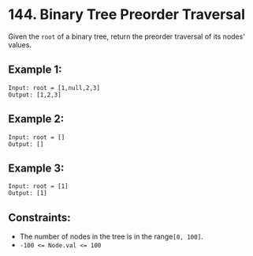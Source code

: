 # 144. Binary Tree Preorder Traversal
Given the ```root``` of a binary tree, return the preorder traversal of its nodes' values.
## Example 1:
```
Input: root = [1,null,2,3]
Output: [1,2,3]
```
## Example 2:
```
Input: root = []
Output: []
```
## Example 3:
```
Input: root = [1]
Output: [1]
```
## Constraints:
- The number of nodes in the tree is in the range```[0, 100]```.
- ```-100 <= Node.val <= 100```